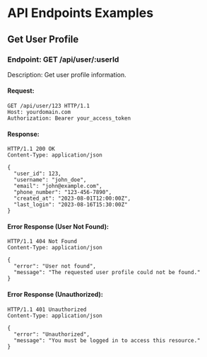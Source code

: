 # API Endpoints Examples


## Get User Profile

### Endpoint: GET /api/user/:userId

Description: Get user profile information.

#### Request:

`````` http
GET /api/user/123 HTTP/1.1
Host: yourdomain.com
Authorization: Bearer your_access_token
``````

#### Response:

`````` http
HTTP/1.1 200 OK
Content-Type: application/json

{
  "user_id": 123,
  "username": "john_doe",
  "email": "john@example.com",
  "phone_number": "123-456-7890",
  "created_at": "2023-08-01T12:00:00Z",
  "last_login": "2023-08-16T15:30:00Z"
}
``````

#### Error Response (User Not Found):

`````` http
HTTP/1.1 404 Not Found
Content-Type: application/json

{
  "error": "User not found",
  "message": "The requested user profile could not be found."
}
``````

#### Error Response (Unauthorized):

`````` http
HTTP/1.1 401 Unauthorized
Content-Type: application/json

{
  "error": "Unauthorized",
  "message": "You must be logged in to access this resource."
}
``````